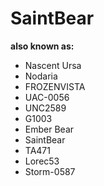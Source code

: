 # SaintBear

**also known as:**
- Nascent Ursa
- Nodaria
- FROZENVISTA
- UAC-0056
- UNC2589
- G1003
- Ember Bear
- SaintBear
- TA471
- Lorec53
- Storm-0587
